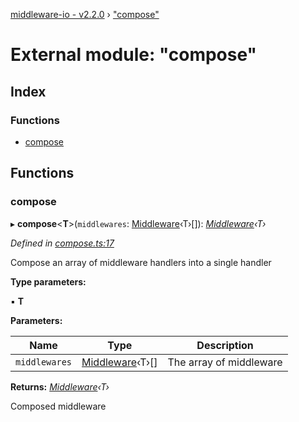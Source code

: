 [middleware-io - v2.2.0](../README.md) › ["compose"](_compose_.md)

# External module: "compose"

## Index

### Functions

* [compose](_compose_.md#compose)

## Functions

###  compose

▸ **compose**<**T**>(`middlewares`: [Middleware](_types_.md#middleware)‹T›[]): *[Middleware](_types_.md#middleware)‹T›*

*Defined in [compose.ts:17](https://github.com/negezor/middleware-io/blob/33c0846/src/compose.ts#L17)*

Compose an array of middleware handlers into a single handler

**Type parameters:**

▪ **T**

**Parameters:**

Name | Type | Description |
------ | ------ | ------ |
`middlewares` | [Middleware](_types_.md#middleware)‹T›[] | The array of middleware  |

**Returns:** *[Middleware](_types_.md#middleware)‹T›*

Composed middleware
